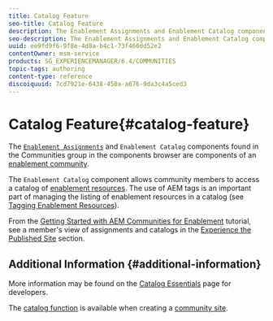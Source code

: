 ```yaml
---
title: Catalog Feature
seo-title: Catalog Feature
description: The Enablement Assignments and Enablement Catalog components are components of an enablement community
seo-description: The Enablement Assignments and Enablement Catalog components are components of an enablement community
uuid: ee9fd9f6-9f8e-4d8a-b4c1-73f466dd52e2
contentOwner: msm-service
products: SG_EXPERIENCEMANAGER/6.4/COMMUNITIES
topic-tags: authoring
content-type: reference
discoiquuid: 7cd7921e-6438-450a-a676-9da3c4a5ced3
---
```


# Catalog Feature{#catalog-feature}

The [ `Enablement Assignments`](/help/communities/using/assignments.md) and `Enablement Catalog` components found in the Communities group in the components browser are components of an [enablement community](/help/communities/using/overview.md#enablement-community).

The `Enablement Catalog` component allows community members to access a catalog of [enablement resources](/help/communities/using/resources.md). The use of AEM tags is an important part of managing the listing of enablement resources in a catalog (see [Tagging Enablement Resources](/help/communities/using/tag-resources.md)).

From the [Getting Started with AEM Communities for Enablement](/help/communities/using/getting-started-enablement.md) tutorial, see a member's view of assignments and catalogs in the [Experience the Published Site](/help/communities/using/enablement-published-site.md) section.

## Additional Information {#additional-information}

More information may be found on the [Catalog Essentials](/help/communities/using/catalog-developer-essentials.md) page for developers.

The [catalog function](/help/communities/using/functions.md#catalog-function) is available when creating a [community site](/help/communities/using/sites-console.md).
